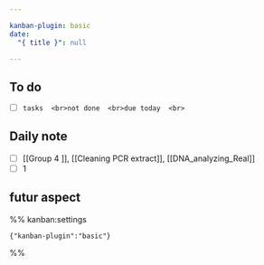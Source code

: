 ```yaml
---

kanban-plugin: basic
date:
  "{ title }": null

---
```


## To do

- [ ] ```tasks  <br>not done  <br>due today  <br>```


## Daily note

- [ ] [[Group 4 ]], [[Cleaning PCR extract]], [[DNA_analyzing_Real]]
- [ ]  1

## futur aspect





%% kanban:settings
```
{"kanban-plugin":"basic"}
```
%%